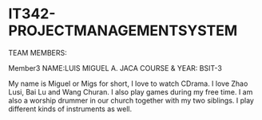 # IT342-PROJECTMANAGEMENTSYSTEM

TEAM MEMBERS:

Member3
NAME:LUIS MIGUEL A. JACA
COURSE & YEAR: BSIT-3

My name is Miguel or Migs for short, I love to watch CDrama. I love Zhao Lusi, Bai Lu and Wang Churan. I also play games during my free time. I am also a worship drummer in our church together with my two siblings. I play different kinds of instruments as well.  